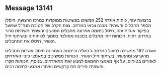## Message 13141

ברצועת עזה, כוחות אוגדה 252 המשיכו בפשיטות ממוקדות במרכז הרצועה, חיסלו מספר מחבלים והשמידו מבנה צבאי במרחב.
צוות הקרב של חטיבת הנח"ל שפועל בפיקוד אוגדת עזה, חיסל ביממה אחרונה מחבלים חמושים והשמיד תשתיות טרור במרחב רפיח. הכוחות זיהו מחבלים במבנה ממולכד בסמוך לכוחותינו ובשיתוף חיל האוויר, חיסלו את המחבלים.

אוגדה 162 ממשיכה לפעול במרחב ג'באליה וביממה האחרונה חיסלו עשרות מחבלים מהקרקע ומהאוויר, בשיתוף חיל האוויר. הכוחות ממשיכים במאמצי פינוי האזרחים לאזורים בטוחים, על אף מאמצי החמאס למנוע זאת מהאזרחים. בנוסף, הכוחות חקרו והשמידו פירים תת קרקעיים ואיתרו אמצעי לחימה רבים.

